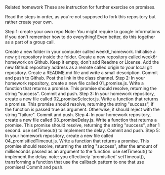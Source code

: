 Related homework
These are instruction for further exercise on promises.

Read the steps in order, as you're not supposed to fork this repository but rather create your own.

Step 1: create your own repo
Note: You might require to google informations if you don't remember how to do everything! Even better, do this together as a part of a group call.

Create a new folder in your computer called week6_homework.
Initialise a new git repository inside the folder.
Create a new repository called week6-homework on Github. Keep it empty, don't add Readme or License.
Add the new Github repository address as a remote called origin to your local git repository.
Create a README.md file and write a small description.
Commit and push to Github.
Post the link in the class channel.
Step 2:
In your homework repository, create a new file called 01_promise.js.
Write a function that returns a promise. This promise should resolve, returning the string "success".
Commit and push.
Step 3:
In your homework repository, create a new file called 02_promiseSelector.js.
Write a function that returns a promise. This promise should resolve, returning the string "success", if the function is passed true as argument. Otherwise, it should reject with the string "failure".
Commit and push.
Step 4:
In your homework repository, create a new file called 03_promiseDelay.js.
Write a function that returns a promise. This promise should resolve, returning the string "success", after 1 second.
use setTimeout() to implement the delay.
Commit and push.
Step 5:
In your homework repository, create a new file called 04_promisifiedTimeout.js.
Write a function that returns a promise. This promise should resolve, returning the string "success", after the amount of milliseconds passed as an argument to the function.
use setTimeout() to implement the delay.
note: you effectively 'promisified' setTimeout(), transforming a function that use the callback pattern to one that use promises!
Commit and push.